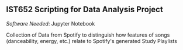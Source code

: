 ## IST652 Scripting for Data Analysis Project ##
*Software Needed*: Jupyter Notebook

Collection of Data from Spotify to distinguish how features of songs (danceability, energy, etc.) relate to Spotify's generated Study Playlists

